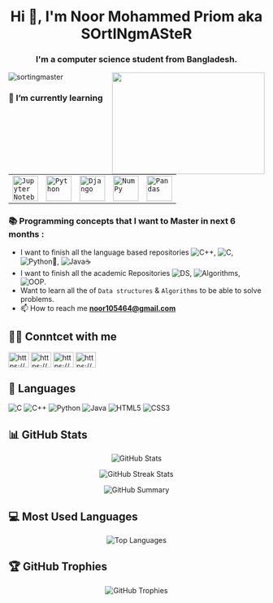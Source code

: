 <h1 align="center">Hi 👋, I'm Noor Mohammed Priom aka SOrtINgmASteR</h1>
<h3 align="center">I'm a computer science student from Bangladesh.</h3>
<img align="right" height="200" width="300" src="https://media.tenor.com/NOYF3f82b_gAAAAC/programmer.gif">
<p align="left"> <img src="https://komarev.com/ghpvc/?username=sortingmaster&label=Profile%20views&color=0e75b6&style=flat" alt="sortingmaster" /> </p>

### 🌱 I’m currently learning
<div align="left">
	<table>
		<tr>
			<td><code><img width="50" src="https://user-images.githubusercontent.com/25181517/183914128-3fc88b4a-4ac1-40e6-9443-9a30182379b7.png" alt="Jupyter Notebook" title="Jupyter Notebook"/></code></td>
			<td><code><img width="50" src="https://user-images.githubusercontent.com/25181517/183423507-c056a6f9-1ba8-4312-a350-19bcbc5a8697.png" alt="Python" title="Python"/></code></td>
			<td><code><img width="50" src="https://github.com/marwin1991/profile-technology-icons/assets/62091613/9bf5650b-e534-4eae-8a26-8379d076f3b4" alt="Django" title="Django"/></code></td>
			<td><code><img width="50" src="https://github.com/marwin1991/profile-technology-icons/assets/76012086/4ec200c2-acdf-4c42-b419-cd49cba3d09f" alt="NumPy" title="NumPy"/></code></td>
			<td><code><img width="50" src="https://github.com/marwin1991/profile-technology-icons/assets/76012086/24b02d77-2f28-43c7-b5d6-e15e3395851b" alt="Pandas" title="Pandas"/></code></td>
		</tr>
	</table>
</div>


### 📚 Programming concepts that I want to Master in next 6 months :
- I want to finish all the language based repositories ![C++](https://img.shields.io/badge/-C++-00599C?style=flat&logo=c%2B%2B&logoColor=white), ![C](https://img.shields.io/badge/-C-A8B9CC?style=flat&logo=c&logoColor=white), ![Python](https://img.shields.io/badge/-Python-3776AB?style=flat&logo=python&logoColor=white)🐍, ![Java](https://img.shields.io/badge/-Java-007396?style=flat&logo=java&logoColor=white)☕  
- I want to finish all the academic Repositories ![DS](https://img.shields.io/badge/Data%20Structures-Yellow), ![Algorithms](https://img.shields.io/badge/Algorithms-blue), ![OOP](https://img.shields.io/badge/OOP-Multiple%20Language-blue).
- Want to learn all the of `Data structures` & `Algorithms` to be able to solve problems.  
- 📫 How to reach me **noor105464@gmail.com**  

## 🙋‍♂️ Conntcet with me
<p align="left">
<a href="https://www.facebook.com/noormohammed.priom/" target="blank"><img align="center" src="https://raw.githubusercontent.com/rahuldkjain/github-profile-readme-generator/master/src/images/icons/Social/facebook.svg" alt="https://www.facebook.com/noormohammed.priom/" height="30" width="40" /></a>
<a href="https://www.instagram.com/noor_mohammed_priom/" target="blank"><img align="center" src="https://raw.githubusercontent.com/rahuldkjain/github-profile-readme-generator/master/src/images/icons/Social/instagram.svg" alt="https://www.instagram.com/noor_mohammed_priom/" height="30" width="40" /></a>
<a href="https://www.hackerrank.com/5th_y_3rd_s" target="blank"><img align="center" src="https://raw.githubusercontent.com/rahuldkjain/github-profile-readme-generator/master/src/images/icons/Social/hackerrank.svg" alt="https://www.hackerrank.com/5th_y_3rd_s" height="30" width="40" /></a>
<a href="https://codeforces.com/profile/22101134" target="blank"><img align="center" src="https://raw.githubusercontent.com/rahuldkjain/github-profile-readme-generator/master/src/images/icons/Social/codeforces.svg" alt="https://codeforces.com/profile/22101134" height="30" width="40" /></a>
</p>

## 📜 Languages 
  ![C](https://img.shields.io/badge/-C-A8B9CC?style=flat&logo=c&logoColor=white) 
  ![C++](https://img.shields.io/badge/-C++-00599C?style=flat&logo=c%2B%2B&logoColor=white)
  ![Python](https://img.shields.io/badge/-Python-3776AB?style=flat&logo=python&logoColor=white)
  ![Java](https://img.shields.io/badge/-Java-007396?style=flat&logo=java&logoColor=white)
  ![HTML5](https://img.shields.io/badge/-HTML5-E34F26?style=flat&logo=html5&logoColor=white)
  ![CSS3](https://img.shields.io/badge/-CSS3-1572B6?style=flat&logo=css3&logoColor=white)

## 📊 GitHub Stats

<p align="center">
  <img src="https://github-readme-stats.vercel.app/api?username=sortingmaster&show_icons=true&theme=dark" alt="GitHub Stats" />
</p>

<p align="center">
  <img src="https://github-readme-streak-stats.herokuapp.com/?user=sortingmaster&theme=dark" alt="GitHub Streak Stats" />
</p>

<p align="center">
  <img src="https://github-profile-summary-cards.vercel.app/api/cards/profile-details?username=sortingmaster&theme=github_dark" alt="GitHub Summary" />
</p>

## 💻 Most Used Languages

<p align="center">
  <img src="https://github-readme-stats.vercel.app/api/top-langs/?username=sortingmaster&layout=compact&theme=dark" alt="Top Languages" />
</p>

## 🏆 GitHub Trophies

<p align="center">
  <img src="https://github-profile-trophy.vercel.app/?username=sortingmaster&theme=darkhub&no-frame=true&margin-w=15" alt="GitHub Trophies" />
</p>
